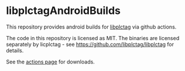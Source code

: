 # libplctagAndroidBuilds

This repository provides android builds for [libplctag](https://github.com/libplctag/libplctag) via github actions.

The code in this repository is licensed as MIT.
The binaries are licensed separately by licplctag - see https://github.com/libplctag/libplctag for details.

See the [actions page](https://github.com/timyhac/libplctagAndroidBuilds/actions) for downloads.
